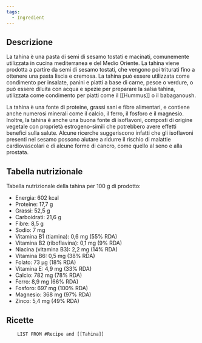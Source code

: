 ```yaml
---
tags:
  - Ingredient
---
```

## Descrizione

La tahina è una pasta di semi di sesamo tostati e macinati, comunemente utilizzata in cucina mediterranea e del Medio Oriente. La tahina viene prodotta a partire da semi di sesamo tostati, che vengono poi triturati fino a ottenere una pasta liscia e cremosa.
La tahina può essere utilizzata come condimento per insalate, panini e piatti a base di carne, pesce o verdure, o può essere diluita con acqua e spezie per preparare la salsa tahina, utilizzata come condimento per piatti come il [[Hummus]] o il babaganoush.

La tahina è una fonte di proteine, grassi sani e fibre alimentari, e contiene anche numerosi minerali come il calcio, il ferro, il fosforo e il magnesio. Inoltre, la tahina è anche una buona fonte di isoflavoni, composti di origine vegetale con proprietà estrogeno-simili che potrebbero avere effetti benefici sulla salute. Alcune ricerche suggeriscono infatti che gli isoflavoni presenti nel sesamo possono aiutare a ridurre il rischio di malattie cardiovascolari e di alcune forme di cancro, come quello al seno e alla prostata.

## Tabella nutrizionale
Tabella nutrizionale della tahina per 100 g di prodotto:
- Energia: 602 kcal
- Proteine: 17,7 g
- Grassi: 52,5 g
- Carboidrati: 21,6 g
- Fibre: 8,5 g
- Sodio: 7 mg
- Vitamina B1 (tiamina): 0,6 mg (55% RDA)
- Vitamina B2 (riboflavina): 0,1 mg (9% RDA)
- Niacina (vitamina B3): 2,2 mg (14% RDA)
- Vitamina B6: 0,5 mg (38% RDA)
- Folato: 73 µg (18% RDA)
- Vitamina E: 4,9 mg (33% RDA)
- Calcio: 782 mg (78% RDA)
- Ferro: 8,9 mg (66% RDA)
- Fosforo: 697 mg (100% RDA)
- Magnesio: 368 mg (97% RDA)
- Zinco: 5,4 mg (49% RDA)

## Ricette
```dataview
	LIST FROM #Recipe and [[Tahina]]
```